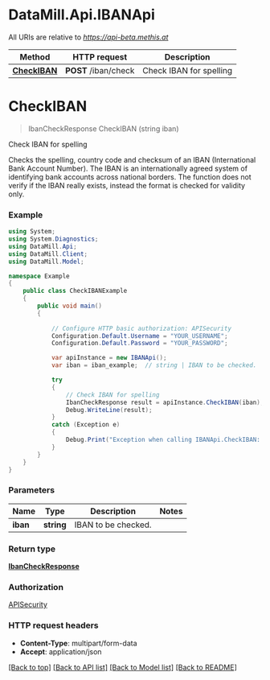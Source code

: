# DataMill.Api.IBANApi

All URIs are relative to *https://api-beta.methis.at*

Method | HTTP request | Description
------------- | ------------- | -------------
[**CheckIBAN**](IBANApi.md#checkiban) | **POST** /iban/check | Check IBAN for spelling


<a name="checkiban"></a>
# **CheckIBAN**
> IbanCheckResponse CheckIBAN (string iban)

Check IBAN for spelling

Checks the spelling, country code and checksum of an IBAN (International Bank Account Number). The IBAN is an internationally agreed system of identifying bank accounts across national borders. The function does not verify if the IBAN really exists, instead the format is checked for validity only. 

### Example
```csharp
using System;
using System.Diagnostics;
using DataMill.Api;
using DataMill.Client;
using DataMill.Model;

namespace Example
{
    public class CheckIBANExample
    {
        public void main()
        {
            
            // Configure HTTP basic authorization: APISecurity
            Configuration.Default.Username = "YOUR_USERNAME";
            Configuration.Default.Password = "YOUR_PASSWORD";

            var apiInstance = new IBANApi();
            var iban = iban_example;  // string | IBAN to be checked.

            try
            {
                // Check IBAN for spelling
                IbanCheckResponse result = apiInstance.CheckIBAN(iban);
                Debug.WriteLine(result);
            }
            catch (Exception e)
            {
                Debug.Print("Exception when calling IBANApi.CheckIBAN: " + e.Message );
            }
        }
    }
}
```

### Parameters

Name | Type | Description  | Notes
------------- | ------------- | ------------- | -------------
 **iban** | **string**| IBAN to be checked. | 

### Return type

[**IbanCheckResponse**](IbanCheckResponse.md)

### Authorization

[APISecurity](../README.md#APISecurity)

### HTTP request headers

 - **Content-Type**: multipart/form-data
 - **Accept**: application/json

[[Back to top]](#) [[Back to API list]](../README.md#documentation-for-api-endpoints) [[Back to Model list]](../README.md#documentation-for-models) [[Back to README]](../README.md)

